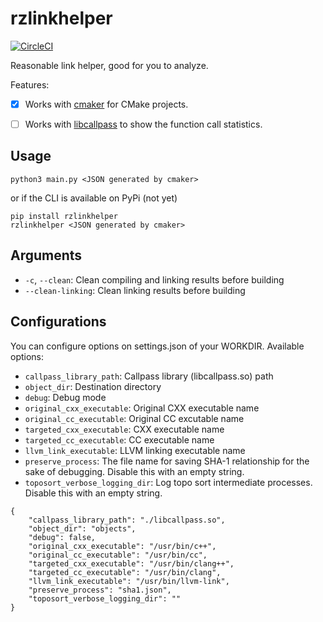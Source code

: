 # rzlinkhelper

[![CircleCI](https://circleci.com/gh/cuhk-lambda/rzlinkhelper/tree/master.svg?style=svg)](https://circleci.com/gh/cuhk-lambda/rzlinkhelper/tree/master)

Reasonable link helper, good for you to analyze.

Features:

- [x] Works with [cmaker](https://github.com/SchrodingerZhu/cmaker) for CMake projects.
- [ ] Works with [libcallpass](https://github.com/cuhk-lambda/callgraph-generator) to show the function call statistics.


## Usage

``` shell
python3 main.py <JSON generated by cmaker>
```

or if the CLI is available on PyPi (not yet)

``` shell
pip install rzlinkhelper
rzlinkhelper <JSON generated by cmaker>
```

## Arguments

* `-c`, `--clean`: Clean compiling and linking results before building
* `--clean-linking`: Clean linking results before building

## Configurations

You can configure options on settings.json of your WORKDIR. Available options:
* `callpass_library_path`: Callpass library (libcallpass.so) path
* `object_dir`: Destination directory
* `debug`: Debug mode
* `original_cxx_executable`: Original CXX executable name 
* `original_cc_executable`: Original CC excutable name
* `targeted_cxx_executable`: CXX executable name
* `targeted_cc_executable`: CC executable name
* `llvm_link_executable`: LLVM linking executable name
* `preserve_process`: The file name for saving SHA-1 relationship for the sake of debugging. Disable this with an empty string.
* `toposort_verbose_logging_dir`: Log topo sort intermediate processes. Disable this with an empty string.


``` jsonc
{
    "callpass_library_path": "./libcallpass.so",
    "object_dir": "objects",
    "debug": false,
    "original_cxx_executable": "/usr/bin/c++",
    "original_cc_executable": "/usr/bin/cc",
    "targeted_cxx_executable": "/usr/bin/clang++",
    "targeted_cc_executable": "/usr/bin/clang",
    "llvm_link_executable": "/usr/bin/llvm-link",
    "preserve_process": "sha1.json",
    "toposort_verbose_logging_dir": ""
}
```
